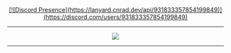 <p align="center">
<a href="https://discord.gg/inversores">
[![Discord Presence](https://lanyard.cnrad.dev/api/931833357854199849)](https://discord.com/users/931833357854199849)
 </a>
</p>

---
<p align="center">
<img src="https://skillicons.dev/icons?i=html,css,js,react,nodejs,firebase,bootstrap,discord,git,tailwind,vite,flask,wordpress,&theme=dark"/>
</p>

---

